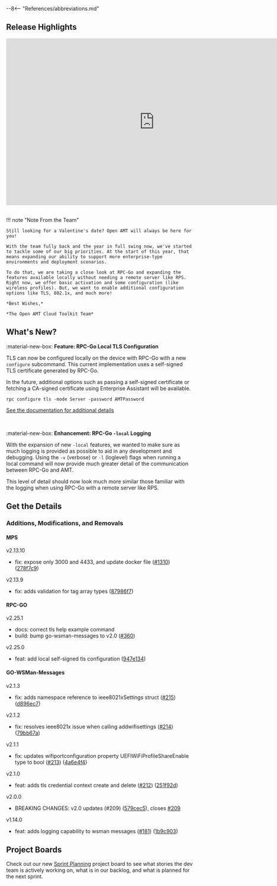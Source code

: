 --8<-- "References/abbreviations.md"
## Release Highlights

<div style="text-align:center">
  <iframe width="800" height="450" src="https://www.youtube.com/embed/CPyts3LNGaE?si=n8CtsN2BY-Cm7FuS" title="February 2024 Release Video" frameborder="0" allow="accelerometer; autoplay; clipboard-write; encrypted-media; gyroscope; picture-in-picture" allowfullscreen></iframe>
</div>
<br>

!!! note "Note From the Team"

    Still looking for a Valentine's date? Open AMT will always be here for you!

    With the team fully back and the year in full swing now, we've started to tackle some of our big priorities. At the start of this year, that means expanding our ability to support more enterprise-type environments and deployment scenarios.

    To do that, we are taking a close look at RPC-Go and expanding the features available locally without needing a remote server like RPS.  Right now, we offer basic activation and some configuration (like wireless profiles). But, we want to enable additional configuration options like TLS, 802.1x, and much more! 
    
    *Best Wishes,* 

    *The Open AMT Cloud Toolkit Team*


## What's New?

:material-new-box: **Feature: RPC-Go Local TLS Configuration**

TLS can now be configured locally on the device with RPC-Go with a new `configure` subcommand.  This current implementation uses a self-signed TLS certificate generated by RPC-Go.

In the future, additional options such as passing a self-signed certificate or fetching a CA-signed certificate using Enterprise Assistant will be available.

```
rpc configure tls -mode Server -password AMTPassword
```

[See the documentation for additional details](./Reference/RPC/commandsRPC.md#tls)

<br>

:material-new-box: **Enhancement: RPC-Go `-local` Logging**

With the expansion of new `-local` features, we wanted to make sure as much logging is provided as possible to aid in any development and debugging. Using the `-v` (verbose) or `-l` (loglevel) flags when running a local command will now provide much greater detail of the communication between RPC-Go and AMT.

This level of detail should now look much more similar those familiar with the logging when using RPC-Go with a remote server like RPS.

## Get the Details

### Additions, Modifications, and Removals

#### MPS

v2.13.10

- fix: expose only 3000 and 4433, and update docker file ([#1310](https://github.com/open-amt-cloud-toolkit/mps/issues/1310)) ([278f7c9](https://github.com/open-amt-cloud-toolkit/mps/commit/278f7c96f68089272b74461823294aaacd1fc6fe))

v2.13.9

- fix: adds validation for tag array types ([87986f7](https://github.com/open-amt-cloud-toolkit/mps/commit/87986f716d93fff8ded1660f1073d609b854bac2))

#### RPC-GO

v2.25.1

- docs: correct tls help example command
- build: bump go-wsman-messages to v2.0 ([#360](https://github.com/open-amt-cloud-toolkit/rpc-go/issues/360))

v2.25.0

- feat: add local self-signed tls configuration ([947e134](https://github.com/open-amt-cloud-toolkit/rpc-go/commit/947e1345ec52ababd39180e440f2152e28c0c20d))

#### GO-WSMan-Messages

v2.1.3

- fix: adds namespace reference to ieee8021xSettings struct ([#215](https://github.com/open-amt-cloud-toolkit/go-wsman-messages/issues/215)) ([d896ec7](https://github.com/open-amt-cloud-toolkit/go-wsman-messages/commit/d896ec760ca1a95b9347baeaaa331d21b278c0af))

v2.1.2

- fix: resolves ieee8021x issue when calling addwifisettings ([#214](https://github.com/open-amt-cloud-toolkit/go-wsman-messages/issues/214)) ([79bb67a](https://github.com/open-amt-cloud-toolkit/go-wsman-messages/commit/79bb67a6f941311929fe8d81fd78ebb9fab2a0b6))

v2.1.1

- fix: updates wifiportconfiguration property UEFIWiFiProfileShareEnable type to bool ([#213](https://github.com/open-amt-cloud-toolkit/go-wsman-messages/issues/213)) ([4a6e4f4](https://github.com/open-amt-cloud-toolkit/go-wsman-messages/commit/4a6e4f414da0c1896086142e2ef43347516282fb))

v2.1.0

- feat: adds tls credential context create and delete ([#212](https://github.com/open-amt-cloud-toolkit/go-wsman-messages/issues/212)) ([251f92d](https://github.com/open-amt-cloud-toolkit/go-wsman-messages/commit/251f92dbc830b76f1fec1e5ae84ad985992c1249))

v2.0.0

- BREAKING CHANGES: v2.0 updates (#209) ([579cec5](https://github.com/open-amt-cloud-toolkit/go-wsman-messages/commit/579cec51b044ad2a7ad9195833b81bf7c4f6a69f)), closes [#209](https://github.com/open-amt-cloud-toolkit/go-wsman-messages/issues/209)

v1.14.0

- feat: adds logging capability to wsman messages ([#181](https://github.com/open-amt-cloud-toolkit/go-wsman-messages/issues/181)) ([1b9c903](https://github.com/open-amt-cloud-toolkit/go-wsman-messages/commit/1b9c903c77bb3391d41eb4357b6b8e132fae5862))

## Project Boards

Check out our new [Sprint Planning](https://github.com/orgs/open-amt-cloud-toolkit/projects/10/views/2) project board to see what stories the dev team is actively working on, what is in our backlog, and what is planned for the next sprint.
